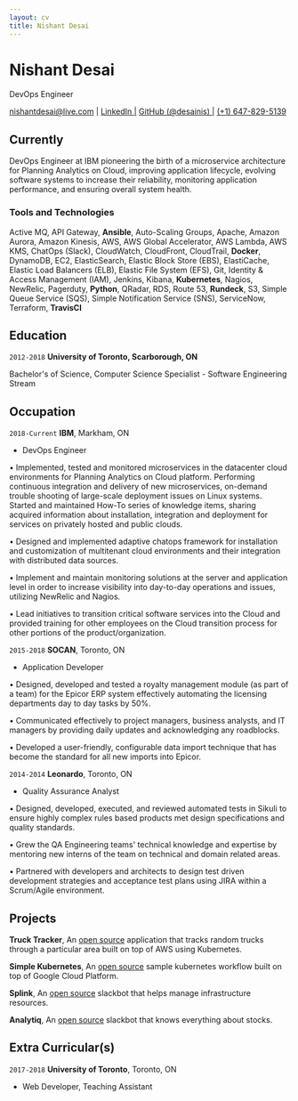 ```yaml
---
layout: cv
title: Nishant Desai
---
```

# Nishant Desai
DevOps Engineer

<div id="webaddress">
  <a href="nishantdesai@live.com">nishantdesai@live.com</a>
| <a href="https://www.linkedin.com/in/nishant-desai/">LinkedIn |</a>
  <a href="https://github.com/desainis">GitHub (@desainis) |</a>
  <a href="">(+1) 647-829-5139</a>
</div>


## Currently

DevOps Engineer at IBM pioneering the birth of a microservice architecture for Planning Analytics on Cloud, improving application lifecycle, evolving software systems to increase their reliability, monitoring application performance, and ensuring overall system health. 

### Tools and Technologies

Active MQ, API Gateway, **Ansible**, Auto-Scaling Groups, Apache, Amazon Aurora, Amazon Kinesis, AWS, AWS Global Accelerator, AWS Lambda, AWS KMS, ChatOps (Slack), CloudWatch, CloudFront, CloudTrail, **Docker**, DynamoDB, EC2, ElasticSearch, Elastic Block Store (EBS), ElastiCache, Elastic Load Balancers (ELB), Elastic File System (EFS), Git, Identity & Access Management (IAM), Jenkins, Kibana, **Kubernetes**, Nagios, NewRelic, Pagerduty, **Python**, QRadar, RDS, Route 53, **Rundeck**, S3, Simple Queue Service (SQS), Simple Notification Service (SNS), ServiceNow, Terraform, **TravisCI**


## Education

`2012-2018`
__University of Toronto, Scarborough, ON__

Bachelor's of Science, Computer Science Specialist - Software Engineering Stream

## Occupation

`2018-Current`
__IBM__, Markham, ON

- DevOps Engineer

• Implemented, tested and monitored microservices in the datacenter cloud environments for Planning Analytics on Cloud platform. Performing continuous integration and delivery of new microservices, on-demand trouble shooting of large-scale deployment issues on Linux systems. Started and maintained How-To series of knowledge items, sharing acquired information about installation, integration and deployment for services on privately hosted and public clouds.

• Designed and implemented adaptive chatops framework for installation and customization of multitenant cloud environments and their integration with distributed data sources.

• Implement and maintain monitoring solutions at the server and application level in order to increase visibility into day-to-day operations and issues, utilizing NewRelic and Nagios. 

• Lead initiatives to transition critical software services into the Cloud and provided training for other employees on the Cloud transition process for other portions of the product/organization.

`2015-2018`
__SOCAN__, Toronto, ON

- Application Developer

• Designed, developed and tested a royalty management module (as part of a team) for the Epicor ERP system effectively automating the licensing departments day to day tasks by 50%.

• Communicated effectively to project managers, business analysts, and IT managers by providing daily updates and acknowledging any roadblocks.

• Developed a user-friendly, configurable data import technique that has become the standard for all new imports into Epicor.

`2014-2014`
__Leonardo__, Toronto, ON

- Quality Assurance Analyst

• Designed, developed, executed, and reviewed automated tests in Sikuli to ensure highly complex rules based products met design specifications and quality standards.

• Grew the QA Engineering teams' technical knowledge and expertise by mentoring new interns of the team on technical and domain related areas. 

• Partnered with developers and architects to design test driven development strategies and acceptance test plans using JIRA within a Scrum/Agile environment.

## Projects
__Truck Tracker__, An [open source](https://github.com/desainis/truck-tracker) application that tracks random trucks through a particular area built on top of AWS using Kubernetes. 

__Simple Kubernetes__, An [open source](https://github.com/desainis/simplek8s) sample kubernetes workflow built on top of Google Cloud Platform.

__Splink__, An [open source](https://github.com/desainis/splink) slackbot that helps manage infrastructure resources.

__Analytiq__, An [open source](https://github.com/desainis/analytiq) slackbot that knows everything about stocks. 

## Extra Curricular(s)

`2017-2018`
__University of Toronto__, Toronto, ON

- Web Developer, Teaching Assistant